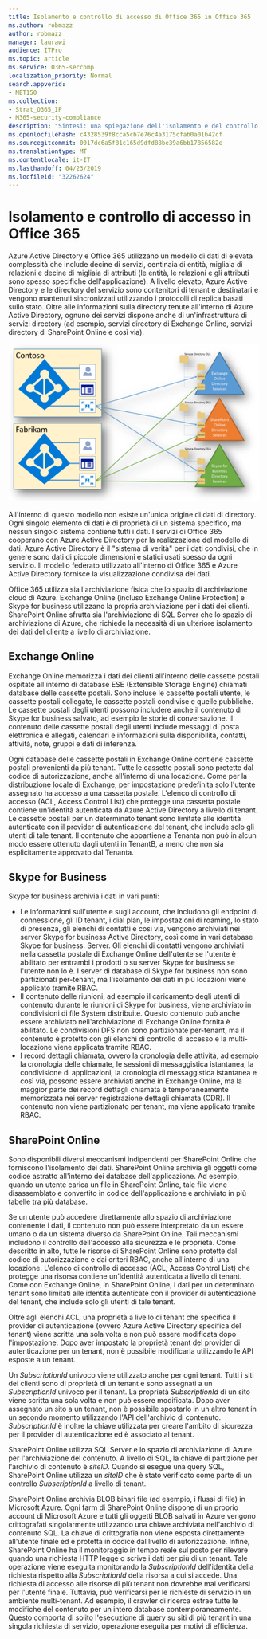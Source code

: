 ```yaml
---
title: Isolamento e controllo di accesso di Office 365 in Office 365
ms.author: robmazz
author: robmazz
manager: laurawi
audience: ITPro
ms.topic: article
ms.service: O365-seccomp
localization_priority: Normal
search.appverid:
- MET150
ms.collection:
- Strat_O365_IP
- M365-security-compliance
description: "Sintesi: una spiegazione dell'isolamento e del controllo di accesso all'interno delle diverse applicazioni di Office 365."
ms.openlocfilehash: c4328539f8cca5cb7e76c4a3175cfab0a01b42cf
ms.sourcegitcommit: 0017dc6a5f81c165d9dfd88be39a6bb17856582e
ms.translationtype: MT
ms.contentlocale: it-IT
ms.lasthandoff: 04/23/2019
ms.locfileid: "32262624"
---
```

# <a name="isolation-and-access-control-in-office-365"></a>Isolamento e controllo di accesso in Office 365

Azure Active Directory e Office 365 utilizzano un modello di dati di elevata complessità che include decine di servizi, centinaia di entità, migliaia di relazioni e decine di migliaia di attributi (le entità, le relazioni e gli attributi sono spesso specifiche dell'applicazione). A livello elevato, Azure Active Directory e le directory del servizio sono contenitori di tenant e destinatari e vengono mantenuti sincronizzati utilizzando i protocolli di replica basati sullo stato. Oltre alle informazioni sulla directory tenute all'interno di Azure Active Directory, ognuno dei servizi dispone anche di un'infrastruttura di servizi directory (ad esempio, servizi directory di Exchange Online, servizi directory di SharePoint Online e così via). 
 
![Sincronizzazione dei dati del tenant di Office 365](media/office-365-isolation-tenant-data-sync.png)

All'interno di questo modello non esiste un'unica origine di dati di directory. Ogni singolo elemento di dati è di proprietà di un sistema specifico, ma nessun singolo sistema contiene tutti i dati. I servizi di Office 365 cooperano con Azure Active Directory per la realizzazione del modello di dati. Azure Active Directory è il "sistema di verità" per i dati condivisi, che in genere sono dati di piccole dimensioni e statici usati spesso da ogni servizio. Il modello federato utilizzato all'interno di Office 365 e Azure Active Directory fornisce la visualizzazione condivisa dei dati.

Office 365 utilizza sia l'archiviazione fisica che lo spazio di archiviazione cloud di Azure. Exchange Online (incluso Exchange Online Protection) e Skype for business utilizzano la propria archiviazione per i dati dei clienti. SharePoint Online sfrutta sia l'archiviazione di SQL Server che lo spazio di archiviazione di Azure, che richiede la necessità di un ulteriore isolamento dei dati del cliente a livello di archiviazione.

## <a name="exchange-online"></a>Exchange Online
Exchange Online memorizza i dati dei clienti all'interno delle cassette postali ospitate all'interno di database ESE (Extensible Storage Engine) chiamati database delle cassette postali. Sono incluse le cassette postali utente, le cassette postali collegate, le cassette postali condivise e quelle pubbliche. Le cassette postali degli utenti possono includere anche il contenuto di Skype for business salvato, ad esempio le storie di conversazione. Il contenuto delle cassette postali degli utenti include messaggi di posta elettronica e allegati, calendari e informazioni sulla disponibilità, contatti, attività, note, gruppi e dati di inferenza.

Ogni database delle cassette postali in Exchange Online contiene cassette postali provenienti da più tenant. Tutte le cassette postali sono protette dal codice di autorizzazione, anche all'interno di una locazione. Come per la distribuzione locale di Exchange, per impostazione predefinita solo l'utente assegnato ha accesso a una cassetta postale. L'elenco di controllo di accesso (ACL, Access Control List) che protegge una cassetta postale contiene un'identità autenticata da Azure Active Directory a livello di tenant. Le cassette postali per un determinato tenant sono limitate alle identità autenticate con il provider di autenticazione del tenant, che include solo gli utenti di tale tenant. Il contenuto che appartiene a Tenanta non può in alcun modo essere ottenuto dagli utenti in TenantB, a meno che non sia esplicitamente approvato dal Tenanta.

## <a name="skype-for-business"></a>Skype for Business
Skype for business archivia i dati in vari punti:
- Le informazioni sull'utente e sugli account, che includono gli endpoint di connessione, gli ID tenant, i dial plan, le impostazioni di roaming, lo stato di presenza, gli elenchi di contatti e così via, vengono archiviati nei server Skype for business Active Directory, così come in vari database Skype for business. Server. Gli elenchi di contatti vengono archiviati nella cassetta postale di Exchange Online dell'utente se l'utente è abilitato per entrambi i prodotti o su server Skype for business se l'utente non lo è. I server di database di Skype for business non sono partizionati per-tenant, ma l'isolamento dei dati in più locazioni viene applicato tramite RBAC.
- Il contenuto delle riunioni, ad esempio il caricamento degli utenti di contenuto durante le riunioni di Skype for business, viene archiviato in condivisioni di file System distribuite. Questo contenuto può anche essere archiviato nell'archiviazione di Exchange Online fornita è abilitato. Le condivisioni DFS non sono partizionate per-tenant, ma il contenuto è protetto con gli elenchi di controllo di accesso e la multi-locazione viene applicata tramite RBAC.
- I record dettagli chiamata, ovvero la cronologia delle attività, ad esempio la cronologia delle chiamate, le sessioni di messaggistica istantanea, la condivisione di applicazioni, la cronologia di messaggistica istantanea e così via, possono essere archiviati anche in Exchange Online, ma la maggior parte dei record dettagli chiamata è temporaneamente memorizzata nei server registrazione dettagli chiamata (CDR). Il contenuto non viene partizionato per tenant, ma viene applicato tramite RBAC.

## <a name="sharepoint-online"></a>SharePoint Online
Sono disponibili diversi meccanismi indipendenti per SharePoint Online che forniscono l'isolamento dei dati. SharePoint Online archivia gli oggetti come codice astratto all'interno dei database dell'applicazione. Ad esempio, quando un utente carica un file in SharePoint Online, tale file viene disassemblato e convertito in codice dell'applicazione e archiviato in più tabelle tra più database.

Se un utente può accedere direttamente allo spazio di archiviazione contenente i dati, il contenuto non può essere interpretato da un essere umano o da un sistema diverso da SharePoint Online. Tali meccanismi includono il controllo dell'accesso alla sicurezza e le proprietà. Come descritto in alto, tutte le risorse di SharePoint Online sono protette dal codice di autorizzazione e dai criteri RBAC, anche all'interno di una locazione. L'elenco di controllo di accesso (ACL, Access Control List) che protegge una risorsa contiene un'identità autenticata a livello di tenant. Come con Exchange Online, in SharePoint Online, i dati per un determinato tenant sono limitati alle identità autenticate con il provider di autenticazione del tenant, che include solo gli utenti di tale tenant.

Oltre agli elenchi ACL, una proprietà a livello di tenant che specifica il provider di autenticazione (ovvero Azure Active Directory specifica del tenant) viene scritta una sola volta e non può essere modificata dopo l'impostazione. Dopo aver impostato la proprietà tenant del provider di autenticazione per un tenant, non è possibile modificarla utilizzando le API esposte a un tenant.

Un *SubscriptionId* univoco viene utilizzato anche per ogni tenant. Tutti i siti dei clienti sono di proprietà di un tenant e sono assegnati a un *SubscriptionId* univoco per il tenant. La proprietà *SubscriptionId* di un sito viene scritta una sola volta e non può essere modificata. Dopo aver assegnato un sito a un tenant, non è possibile spostarlo in un altro tenant in un secondo momento utilizzando l'API dell'archivio di contenuto. *SubscriptionId* è inoltre la chiave utilizzata per creare l'ambito di sicurezza per il provider di autenticazione ed è associato al tenant.

SharePoint Online utilizza SQL Server e lo spazio di archiviazione di Azure per l'archiviazione del contenuto. A livello di SQL, la chiave di partizione per l'archivio di contenuto è *siteID*. Quando si esegue una query SQL, SharePoint Online utilizza un *siteID* che è stato verificato come parte di un controllo *SubscriptionId* a livello di tenant.

SharePoint Online archivia BLOB binari file (ad esempio, i flussi di file) in Microsoft Azure. Ogni farm di SharePoint Online dispone di un proprio account di Microsoft Azure e tutti gli oggetti BLOB salvati in Azure vengono crittografati singolarmente utilizzando una chiave archiviata nell'archivio di contenuto SQL. La chiave di crittografia non viene esposta direttamente all'utente finale ed è protetta in codice dal livello di autorizzazione. Infine, SharePoint Online ha il monitoraggio in tempo reale sul posto per rilevare quando una richiesta HTTP legge o scrive i dati per più di un tenant. Tale operazione viene eseguita monitorando la *SubscriptionId* dell'identità della richiesta rispetto alla *SubscriptionId* della risorsa a cui si accede. Una richiesta di accesso alle risorse di più tenant non dovrebbe mai verificarsi per l'utente finale. Tuttavia, può verificarsi per le richieste di servizio in un ambiente multi-tenant. Ad esempio, il crawler di ricerca estrae tutte le modifiche del contenuto per un intero database contemporaneamente. Questo comporta di solito l'esecuzione di query su siti di più tenant in una singola richiesta di servizio, operazione eseguita per motivi di efficienza.

